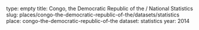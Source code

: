 type: empty
title: Congo, the Democratic Republic of the / National Statistics
slug: places/congo-the-democratic-republic-of-the/datasets/statistics
place: congo-the-democratic-republic-of-the
dataset: statistics
year: 2014

